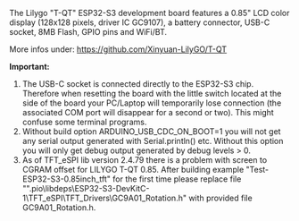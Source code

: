The Lilygo "T-QT" ESP32-S3 development board features a 0.85" LCD color display (128x128 pixels, driver IC GC9107), a battery connector, USB-C socket, 8MB Flash, GPIO pins and WiFi/BT.

More infos under:  https://github.com/Xinyuan-LilyGO/T-QT

**Important:**
1) The USB-C socket is connected directly to the ESP32-S3 chip. Therefore when resetting the board with the little switch located at the side of the board your PC/Laptop will temporarily lose connection (the associated COM port will disappear for a second or two). This might confuse some terminal programs.
2) Without build option ARDUINO_USB_CDC_ON_BOOT=1 you will not get any serial output generated with Serial.println() etc. Without this option you will only get debug output generated by debug levels > 0.
3) As of TFT_eSPI lib version 2.4.79 there is a problem with screen to CGRAM offset for LILYGO T-QT 0.85. After building example "Test-ESP32-S3-0.85inch_tft" for the first time please replace file "".pio\libdeps\ESP32-S3-DevKitC-1\TFT_eSPI\TFT_Drivers\GC9A01_Rotation.h" with provided file GC9A01_Rotation.h.



